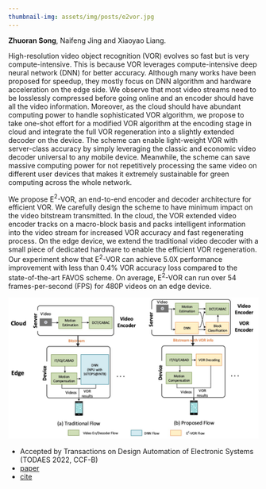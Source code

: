```yaml
---
thumbnail-img: assets/img/posts/e2vor.jpg
---
```


**Zhuoran Song**, Naifeng Jing and Xiaoyao Liang.

High-resolution video object recognition (VOR) evolves so fast but is very compute-intensive. This is because VOR leverages compute-intensive deep neural network (DNN) for better accuracy. Although many works have been proposed for speedup, they mostly focus on DNN algorithm and hardware acceleration on the edge side. We observe that most video streams need to be losslessly compressed before going online and an encoder should have all the video information. Moreover, as the cloud should have abundant computing power to handle sophisticated VOR algorithm, we propose to take one-shot effort for a modified VOR algorithm at the encoding stage in cloud and integrate the full VOR regeneration into a slightly extended decoder on the device. The scheme can enable light-weight VOR with server-class accuracy by simply leveraging the classic and economic video decoder universal to any mobile device. Meanwhile, the scheme can save massive computing power for not repetitively processing the same video on different user devices that makes it extremely sustainable for green computing across the whole network. 

We propose E$^2$-VOR, an end-to-end encoder and decoder architecture for efficient VOR. We carefully design the scheme to have minimum impact on the video bitstream transmitted. In the cloud, the VOR extended video encoder tracks on a macro-block basis and packs intelligent information into the video stream for increased VOR accuracy and fast regenerating process. On the edge device, we extend the traditional video decoder with a small piece of dedicated hardware to enable the efficient VOR regeneration. Our experiment show that E$^2$-VOR can achieve 5.0X performance improvement with less than 0.4% VOR accuracy loss compared to the state-of-the-art FAVOS scheme. On average, E$^2$-VOR can run over 54 frames-per-second (FPS) for 480P videos on an edge device.

![e2vor](/assets/img/posts/e2vor.jpg)

* Accepted by Transactions on Design Automation of Electronic Systems (TODAES 2022, CCF-B)
* [paper](https://dl.acm.org/doi/abs/10.1145/3543852)
* [cite](https://scholar.googleusercontent.com/scholar.bib?q=info:hfL9h0aBYbQJ:scholar.google.com/&output=citation&scisdr=CgVSaNk7EPjT2ELiVB8:AAGBfm0AAAAAYtPkTB-566EDTisQnXmFruUXZ7Mlsidp&scisig=AAGBfm0AAAAAYtPkTLYtAbVb8B13bMvtA4woyrmaRTNy&scisf=4&ct=citation&cd=-1&hl=zh-CN)